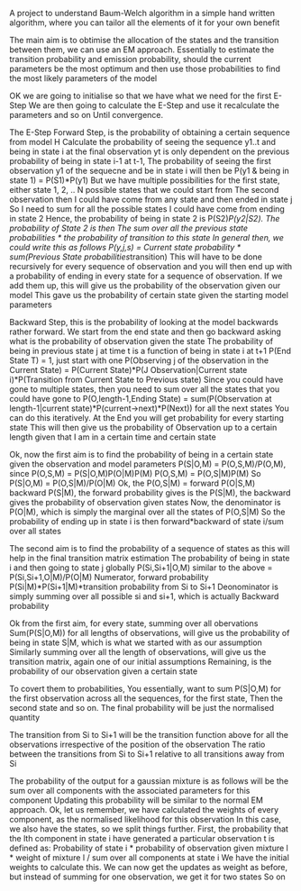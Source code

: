 A project to understand Baum-Welch algorithm in a simple hand written algorithm, where you can tailor all the elements of it for your own benefit

The main aim is to obtimise the allocation of the states and the transition between them, we can use an EM approach. Essentially to estimate the transition probability and emission probability, should the current parameters be the most optimum and then use those probabilities to find the most likely parameters of the model

OK we are going to initialise so that we have what we need for the first E-Step
We are then going to calculate the E-Step and use it recalculate the parameters and so on
Until convergence.

The E-Step
Forward Step, is the probability of obtaining a certain sequence from model H
Calculate the probability of seeing the sequence y1..t and being in state i at the final observation yt 
is only dependent on the previous probability of being in state i-1 at t-1, 
The probability of seeing the first observation y1 of the sequecne and be in state i 
will then be P(y1 & being in state 1) = P(S1)*P(y1)
But we have multiple possibilities for the first state, either state 1, 2, .. N possible states that we could start from
The second observation then I could have come from any state and then ended in state j
So I need to sum for all the possible states I could have come from ending in state 2
Hence, the probability of being in state 2 is P(S2)*P(y2|S2). The probability of State 2 is then
The sum over all the previous state probabilities * the probability of transition to this state
In general then, we could write this as follows 
P(y,j,s) = Current state probability * sum(Previous State probabilities*transition)
This will have to be done recursively for every sequence of observation and you will then end up
with a probability of ending in every state for a sequence of observation. If we add them up, this will give us the probability
of the observation given our model
This gave us the probability of certain state given the starting model parameters


Backward Step, this is the probability of looking at the model backwards rather forward.
We start from the end state and then go backward asking what is the probability of observation given the state
The probability of being in previous state j at time t is a function of being in state i at t+1
P(End State T) = 1, just start with one
P(Observing j of the observation in the Current State) = P(Current State)*P(J Observation|Current state i)*P(Transition from Current State to Previous state)
Since you could have gone to multiple states, then you need to sum over all the states that you could have gone to
P(O,length-1,Ending State) = sum(P(Observation at length-1|current state)*P(current->next)*P(Next)) for all the next states
You can do this iteratively.
At the End you will get probability for every starting state
This will then give us the probability of Observation up to a certain length given that I am in a certain time and certain state

Ok, now the first aim is to find the probability of being in a certain state given the observation and model parameters
P(S|O,M) = P(O,S,M)/P(O,M), since P(O,S,M) = P(S|O,M)P(O|M)P(M)
P(O,S,M) = P(O,S|M)P(M)
So P(S|O,M) = P(O,S|M)/P(O|M)
Ok, the P(O,S|M) = forward P(O|S,M) backward P(S|M), the forward probability gives is the P(S|M), the backward gives the probability of observation given states
Now, the denominator is P(O|M), which is simply the marginal over all the states of P(O,S|M)
So the probability of ending up in state i is then forward*backward of state i/sum over all states

The second aim is to find the probability of a sequence of states as this will help in the final transition matrix estimation
The probability of being in state i and then going to state j globally
P(Si,Si+1|O,M) similar to the above = P(Si,Si+1,O|M)/P(O|M)
Numerator, forward probability P(Si|M)*P(Si+1|M)*transition probability from Si to Si+1
Deonominator is simply summing over all possible si and si+1, which is actually Backward probability

Ok from the first aim, for every state, summing over all obervations Sum(P(S|O,M)) for all lengths of observations, 
will give us the probability of being in state S|M, which is what we started with as our assumption
Similarly summing over all the length of observations, will give us the transition matrix, again one of our initial assumptions
Remaining, is the probability of our observation given a certain state

To covert them to probabilities, You essentially, want to sum P(S|O,M) for the first observation across all the sequences, for the first state,
Then the second state and so on. The final probability will be just the normalised quantity

The transition from Si to Si+1 will be the transition function above for all the observations irrespective of the position of the observation
The ratio between the transitions from Si to Si+1 relative to all transitions away from Si

The probability of the output for a gaussian mixture is as follows will be the sum over all components with the associated parameters for this component
Updating this probability will be similar to the normal EM approach.
Ok, let us remember, we have calculated the weights of every component, as the normalised likelihood for this observation
In this case, we also have the states, so we split things further. 
First, the probability that the lth component in state i have generated a particular observation t is defined as:
Probability of state i * probability of observation given mixture l * weight of mixture l / sum over all components at state i
We have the initial weights to calculate this.
We can now get the updates as weight as before, but instead of summing for one observation, we get it for two states
So on

